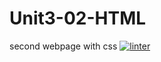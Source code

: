 # Unit3-02-HTML
second webpage with css
[![linter](https://github.com/morgan-bronson/Unit3-02-HTML/workflows/linter/badge.svg)](https://github.com/marketplace/actions/super-linter)

